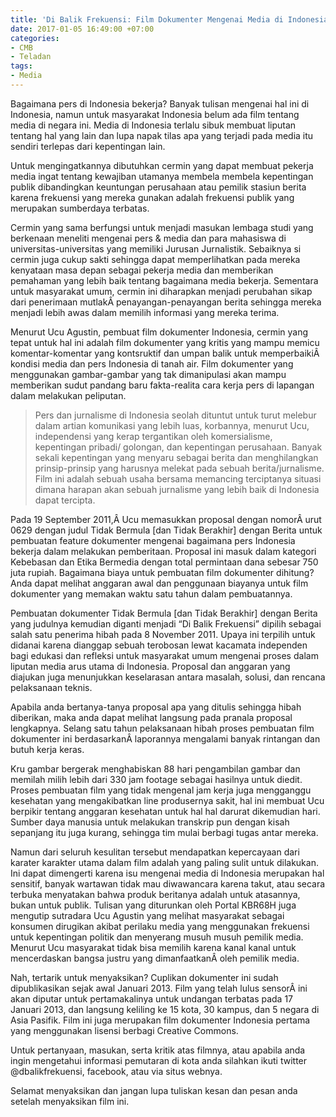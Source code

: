 ```yaml
---
title: 'Di Balik Frekuensi: Film Dokumenter Mengenai Media di Indonesia'
date: 2017-01-05 16:49:00 +07:00
categories:
- CMB
- Teladan
tags:
- Media
---
```


Bagaimana pers di Indonesia bekerja? Banyak tulisan mengenai hal ini di Indonesia, namun untuk masyarakat Indonesia belum ada film tentang media di negara ini. Media di Indonesia terlalu sibuk membuat liputan tentang hal yang lain dan lupa napak tilas apa yang terjadi pada media itu sendiri terlepas dari kepentingan lain.

Untuk mengingatkannya dibutuhkan cermin yang dapat membuat pekerja media ingat tentang kewajiban utamanya membela membela kepentingan publik dibandingkan keuntungan perusahaan atau pemilik stasiun berita karena frekuensi yang mereka gunakan adalah frekuensi publik yang merupakan sumberdaya terbatas.

Cermin yang sama berfungsi untuk menjadi masukan lembaga studi yang berkenaan meneliti mengenai pers & media dan para mahasiswa di universitas-universitas yang memiliki Jurusan Jurnalistik. Sebaiknya si cermin juga cukup sakti sehingga dapat memperlihatkan pada mereka kenyataan masa depan sebagai pekerja media dan memberikan pemahaman yang lebih baik tentang bagaimana media bekerja. Sementara untuk masyarakat umum, cermin ini diharapkan menjadi perubahan sikap dari penerimaan mutlakÂ  penayangan-penayangan berita sehingga mereka menjadi lebih awas dalam memilih informasi yang mereka terima.

Menurut Ucu Agustin, pembuat film dokumenter Indonesia, cermin yang tepat untuk hal ini adalah film dokumenter yang kritis yang mampu memicu komentar-komentar yang kontsruktif dan umpan balik untuk memperbaikiÂ  kondisi media dan pers Indonesia di tanah air. Film dokumenter yang menggunakan gambar-gambar yang tak dimanipulasi akan mampu memberikan sudut pandang baru fakta-realita cara kerja pers di lapangan dalam melakukan peliputan.

>Pers dan jurnalisme di Indonesia seolah dituntut untuk turut melebur dalam artian komunikasi yang lebih luas, korbannya, menurut Ucu, independensi yang kerap tergantikan oleh komersialisme, kepentingan pribadi/ golongan, dan kepentingan perusahaan. Banyak sekali kepentingan yang menyaru sebagai berita dan menghilangkan prinsip-prinsip yang harusnya melekat pada sebuah berita/jurnalisme. Film ini adalah sebuah usaha bersama memancing terciptanya situasi dimana harapan akan sebuah jurnalisme yang lebih baik di Indonesia dapat tercipta.

Pada 19 September 2011,Â  Ucu memasukkan proposal dengan nomorÂ  urut 0629 dengan judul Tidak Bermula [dan Tidak Berakhir] dengan Berita untuk pembuatan feature dokumenter mengenai bagaimana pers Indonesia bekerja dalam melakukan pemberitaan. Proposal ini masuk dalam kategori Kebebasan dan Etika Bermedia dengan total permintaan dana sebesar 750 juta rupiah. Bagaimana biaya untuk pembuatan film dokumenter dihitung? Anda dapat melihat anggaran awal dan penggunaan biayanya untuk film dokumenter yang memakan waktu satu tahun dalam pembuatannya.

Pembuatan dokumenter Tidak Bermula [dan Tidak Berakhir] dengan Berita yang judulnya kemudian diganti menjadi “Di Balik Frekuensi” dipilih sebagai salah satu penerima hibah pada 8 November 2011. Upaya ini terpilih untuk didanai karena dianggap sebuah terobosan lewat kacamata independen bagi edukasi dan refleksi untuk masyarakat umum mengenai proses dalam liputan media arus utama di Indonesia. Proposal dan anggaran yang diajukan juga menunjukkan keselarasan antara masalah, solusi, dan rencana pelaksanaan teknis.

Apabila anda bertanya-tanya proposal apa yang ditulis sehingga hibah diberikan, maka anda dapat melihat langsung pada pranala proposal lengkapnya. Selang satu tahun pelaksanaan hibah proses pembuatan film dokumenter ini berdasarkanÂ  laporannya mengalami banyak rintangan dan butuh kerja keras.

Kru gambar bergerak menghabiskan 88 hari pengambilan gambar dan memilah milih lebih dari 330 jam footage sebagai hasilnya untuk diedit. Proses pembuatan film yang tidak mengenal jam kerja juga mengganggu kesehatan yang mengakibatkan line produsernya sakit, hal ini membuat Ucu berpikir tentang anggaran kesehatan untuk hal hal darurat dikemudian hari. Sumber daya manusia untuk melakukan transkrip pun dengan kisah sepanjang itu juga kurang, sehingga tim mulai berbagi tugas antar mereka.

Namun dari seluruh kesulitan tersebut mendapatkan kepercayaan dari karater karakter utama dalam film adalah yang paling sulit untuk dilakukan. Ini dapat dimengerti karena isu mengenai media di Indonesia merupakan hal sensitif, banyak wartawan tidak mau diwawancara karena takut, atau secara terbuka menyatakan bahwa produk beritanya adalah untuk atasannya, bukan untuk publik. Tulisan yang diturunkan oleh Portal KBR68H juga mengutip sutradara Ucu Agustin yang melihat masyarakat sebagai konsumen dirugikan akibat perilaku media yang menggunakan frekuensi untuk kepentingan politik dan menyerang musuh musuh pemilik media. Menurut Ucu masyarakat tidak bisa memilih karena kanal kanal untuk mencerdaskan bangsa justru yang dimanfaatkanÂ  oleh pemilik media.

Nah, tertarik untuk menyaksikan? Cuplikan dokumenter ini sudah dipublikasikan sejak awal Januari 2013. Film yang telah lulus sensorÂ ini akan diputar untuk pertamakalinya untuk undangan terbatas pada 17 Januari 2013, dan langsung keliling ke 15 kota, 30 kampus, dan 5 negara di Asia Pasifik. Film ini juga merupakan film dokumenter Indonesia pertama yang menggunakan lisensi berbagi Creative Commons.

Untuk pertanyaan, masukan, serta kritik atas filmnya, atau apabila anda ingin mengetahui informasi pemutaran di kota anda silahkan ikuti twitter @dbalikfrekuensi, facebook, atau via situs webnya.

Selamat menyaksikan dan jangan lupa tuliskan kesan dan pesan anda setelah menyaksikan film ini.